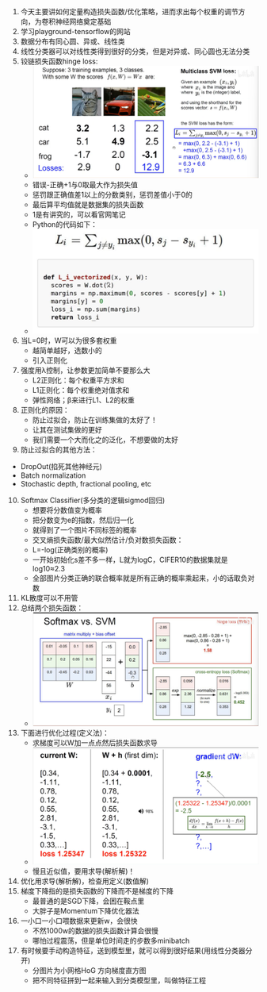 1. 今天主要讲如何定量构造损失函数/优化策略，进而求出每个权重的调节方向，为卷积神经网络奠定基础
2. 学习playground-tensorflow的网站
3. 数据分布有同心圆、异或、线性类
4. 线性分类器可以对线性类得到很好的分类，但是对异或、同心圆也无法分类
5. 铰链损失函数hinge loss:
   - ![铰链损失函数](image.png)
   - 错误-正确+1与0取最大作为损失值
   - 惩罚跟正确值差1以上的分数类别，惩罚差值小于0的
   - 最后算平均值就是数据集的损失函数
   - 1是有讲究的，可以看官网笔记
   - Python的代码如下：
   - ![铰链损失函数代码](image-1.png)
6. 当L=0时，W可以为很多套权重
   - 越简单越好，选数小的
   - 引入正则化
7. 强度用λ控制，让参数更加简单不要那么大
   - L2正则化：每个权重平方求和
   - L1正则化：每个权重绝对值求和
   - 弹性网络；β来进行L1、L2的权重
8. 正则化的原因：
   - 防止过拟合，防止在训练集做的太好了！
   - 让其在测试集做的更好
   - 我们需要一个大而化之的泛化，不想要做的太好
9.  防止过拟合的其他方法：
   - DropOut(掐死其他神经元)
   - Batch normalization
   - Stochastic depth, fractional pooling, etc
10. Softmax Classifier(多分类的逻辑sigmod回归)
    - 想要将分数值变为概率
    - 把分数变为e的指数，然后归一化
    - 就得到了一个图片不同标签的概率
    - 交叉熵损失函数/最大似然估计/负对数损失函数：
    - L=-log(正确类别的概率)
    - 一开始初始化s差不多一样，L就为logC，CIFER10的数据集就是log10≈2.3
    - 全部图片分类正确的联合概率就是所有正确的概率乘起来，小的话取负对数
11. KL散度可以不用管
12. 总结两个损失函数：
    - ![两个损失函数](image-2.png)
13. 下面进行优化过程(定义法)：
    - 求梯度可以W加一点点然后损失函数求导
    - ![求W的倒数Dw](image-3.png)
    - 慢且近似值，要用求导(解析解)！
14. 优化用求导(解析解)，检查用定义(数值解)
15. 梯度下降指的是损失函数的下降而不是梯度的下降
    - 最普通的是SGD下降，会困在鞍点里
    - 大胖子是Momentum下降优化器法
16. 一小口一小口喂数据来更新w，会很快
    - 不然1000w的数据的损失函数计算会很慢
    - 哪怕过程震荡，但是单位时间走的步数多minibatch
17. 有时候要手动构造特征，送到模型里，就可以得到很好结果(用线性分类器分开)
    - 分图片为小网格HoG 方向梯度直方图
    - 把不同特征拼到一起来输入到分类模型里，叫做特征工程